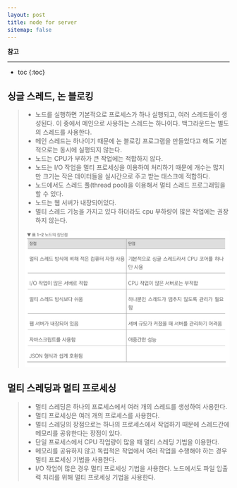 ```yaml
---
layout: post
title: node for server
sitemap: false
---
```


**참고**  
* * *  

* toc
{:toc}

## 싱글 스레드, 논 블로킹
> * 노드를 실행하면 기본적으로 프로세스가 하나 실행되고, 여러 스레드들이 생성된다. 이 중에서 메인으로 사용하는 스레드는 하나이다. 백그라운드는 별도의 스레드를 사용한다.
> * 메인 스레드는 하나이기 때문에 논 블로킹 프로그램을 만들었다고 해도 기본적으로는 동시에 실행되지 않는다.
> * 노드는 CPU가 부하가 큰 작업에는 적합하지 않다.
> * 노드는 I/O 작업을 멀티 프로세싱을 이용하여 처리하기 때문에 개수는 많지만 크기는 작은 데이터들을 실시간으로 주고 받는 태스크에 적합하다.
> * 노드에서도 스레드 풀(thread pool)을 이용해서 멀티 스레드 프로그래밍을 할 수 있다.
> * 노드는 웹 서버가 내장되어있다.
> * 멀티 스레드 기능을 가지고 있다 하더라도 cpu 부하량이 많은 작업에는 권장하지 않는다.
> <p align="center"><img width="500" src="/assets/img/node/node_thread/1.png"></p>

## 멀티 스레딩과 멀티 프로세싱
> * 멀티 스레딩은 하나의 프로세스에서 여러 개의 스레드를 생성하여 사용한다.
> * 멀티 프로세싱은 여러 개의 프로세스를 사용한다.
> * 멀티 스레딩의 장점으로는 하나의 프로세스에서 작업하기 때문에 스레드간에 메모리를 공유한다는 장점이 있다.
> * 단일 프로세스에서 CPU 작업량이 많을 때 멀티 스레딩 기법을 이용한다.
> * 메모리를 공유하지 않고 독립적은 작업에서 여러 작업을 수행해야 하는 경우 멀티 프로세싱 기법을 사용한다.
> * I/O 작업이 많은 경우 멀티 프로세싱 기법을 사용한다. 노드에서도 파일 입출력 처리를 위해 멀티 프로세싱 기법을 사용한다.